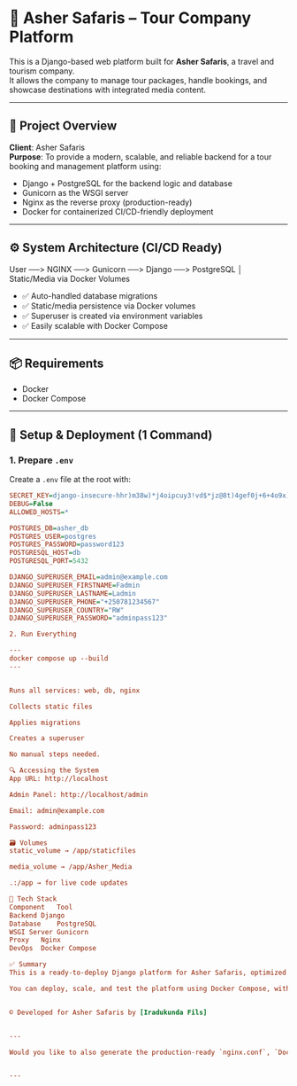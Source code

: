 # 🚀 Asher Safaris – Tour Company Platform

This is a Django-based web platform built for **Asher Safaris**, a travel and tourism company.  
It allows the company to manage tour packages, handle bookings, and showcase destinations with integrated media content.

---

## 🧭 Project Overview

**Client**: Asher Safaris  
**Purpose**: To provide a modern, scalable, and reliable backend for a tour booking and management platform using:

- Django + PostgreSQL for the backend logic and database
- Gunicorn as the WSGI server
- Nginx as the reverse proxy (production-ready)
- Docker for containerized CI/CD-friendly deployment

---

## ⚙️ System Architecture (CI/CD Ready)

User ──> NGINX ──> Gunicorn ──> Django ──> PostgreSQL
│
Static/Media via Docker Volumes



- ✅ Auto-handled database migrations
- ✅ Static/media persistence via Docker volumes
- ✅ Superuser is created via environment variables
- ✅ Easily scalable with Docker Compose

---

## 📦 Requirements

- Docker
- Docker Compose

---

## 🔧 Setup & Deployment (1 Command)

### 1. Prepare `.env`

Create a `.env` file at the root with:

```ini
SECRET_KEY=django-insecure-hhr)m38w)*j4oipcuy3!vd$*jz@8t)4gef0j+6+4o9x)9tm$=ohs
DEBUG=False
ALLOWED_HOSTS=*

POSTGRES_DB=asher_db
POSTGRES_USER=postgres
POSTGRES_PASSWORD=password123
POSTGRESQL_HOST=db
POSTGRESQL_PORT=5432

DJANGO_SUPERUSER_EMAIL=admin@example.com
DJANGO_SUPERUSER_FIRSTNAME=Fadmin
DJANGO_SUPERUSER_LASTNAME=Ladmin
DJANGO_SUPERUSER_PHONE="+250781234567"
DJANGO_SUPERUSER_COUNTRY="RW"
DJANGO_SUPERUSER_PASSWORD="adminpass123"

2. Run Everything

---
docker compose up --build
---


Runs all services: web, db, nginx

Collects static files

Applies migrations

Creates a superuser

No manual steps needed.

🔍 Accessing the System
App URL: http://localhost

Admin Panel: http://localhost/admin

Email: admin@example.com

Password: adminpass123

🗃️ Volumes
static_volume → /app/staticfiles

media_volume → /app/Asher_Media

.:/app → for live code updates

📁 Tech Stack
Component	Tool
Backend	Django
Database	PostgreSQL
WSGI Server	Gunicorn
Proxy	Nginx
DevOps	Docker Compose

✅ Summary
This is a ready-to-deploy Django platform for Asher Safaris, optimized for CI/CD workflows, containerized deployment, and simple developer handoff.

You can deploy, scale, and test the platform using Docker Compose, with no extra configuration or manual setup.


© Developed for Asher Safaris by [Iradukunda Fils]


---

Would you like to also generate the production-ready `nginx.conf`, `Dockerfile`, or `docker-compose.yml` content to match this deployment?


---